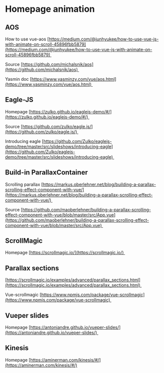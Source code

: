 # Homepage animation

## AOS 

How to use vue-aos [https://medium.com/@junhyukee/how-to-use-vue-js-with-animate-on-scroll-45896fbb5879](https://medium.com/@junhyukee/how-to-use-vue-js-with-animate-on-scroll-45896fbb5879) 

Source [https://github.com/michalsnik/aos](https://github.com/michalsnik/aos) 

Yasmin doc [https://www.yasminzy.com/vue/aos.html](https://www.yasminzy.com/vue/aos.html) 

## Eagle-JS 

Homepage [https://zulko.github.io/eaglejs-demo/#/](https://zulko.github.io/eaglejs-demo/#/) 

Source [https://github.com/zulko/eagle.js/](https://github.com/zulko/eagle.js/) 

Introducing eagle [https://github.com/Zulko/eaglejs-demo/tree/master/src/slideshows/introducing-eagle](https://github.com/Zulko/eaglejs-demo/tree/master/src/slideshows/introducing-eagle) 

## Build-in ParallaxContainer 

Scrolling parallax [https://markus.oberlehner.net/blog/building-a-parallax-scrolling-effect-component-with-vue/](https://markus.oberlehner.net/blog/building-a-parallax-scrolling-effect-component-with-vue/) 

Source [https://github.com/maoberlehner/building-a-parallax-scrolling-effect-component-with-vue/blob/master/src/App.vue](https://github.com/maoberlehner/building-a-parallax-scrolling-effect-component-with-vue/blob/master/src/App.vue) 

## ScrollMagic 

Homepage [https://scrollmagic.io/](https://scrollmagic.io/) 

## Parallax sections

[https://scrollmagic.io/examples/advanced/parallax_sections.html](https://scrollmagic.io/examples/advanced/parallax_sections.html) 

Vue-scrollmagic [https://www.npmjs.com/package/vue-scrollmagic](https://www.npmjs.com/package/vue-scrollmagic) 

## Vueper slides 

Homepage [https://antoniandre.github.io/vueper-slides/](https://antoniandre.github.io/vueper-slides/) 

## Kinesis 

Homepage [https://aminerman.com/kinesis/#/](https://aminerman.com/kinesis/#/)